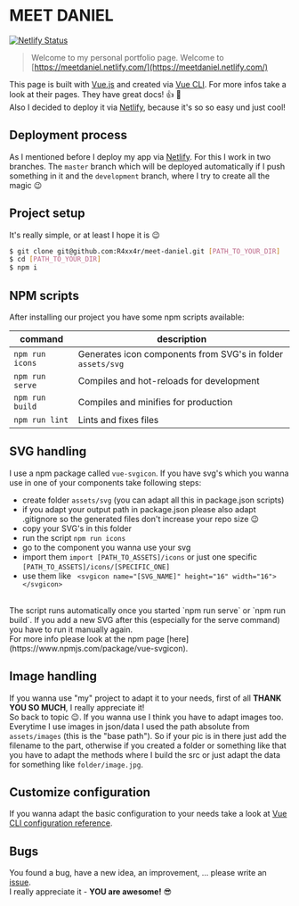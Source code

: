 # MEET DANIEL
[![Netlify Status](https://api.netlify.com/api/v1/badges/ddd38042-da46-47ba-bec5-9d31116ebf6d/deploy-status)](https://app.netlify.com/sites/meetdaniel/deploys)

> Welcome to my personal portfolio page.
> Welcome to [https://meetdaniel.netlify.com/](https://meetdaniel.netlify.com/)

This page is built with [Vue.js](https://vuejs.org/) and created via [Vue CLI](https://cli.vuejs.org/). For more infos take a look at their pages. They have great docs! :thumbsup: :muscle: 
<br>
Also I decided to deploy it via [Netlify](https://www.netlify.com/), because it's so so easy und just cool! 

## Deployment process
As I mentioned before I deploy my app via [Netlify](https://www.netlify.com/). For this I work in two branches. The `master` branch which will be deployed automatically if I push something in it and the `development` branch, where I try to create all the magic :wink:

## Project setup
It's really simple, or at least I hope it is :wink:

```bash 
$ git clone git@github.com:R4xx4r/meet-daniel.git [PATH_TO_YOUR_DIR]
$ cd [PATH_TO_YOUR_DIR]
$ npm i
```

## NPM scripts
After installing our project you have some npm scripts available:

| command | description |
| ---------- | ---------- |
| `npm run icons` | Generates icon components from SVG's in folder `assets/svg` |
| `npm run serve` | Compiles and hot-reloads for development |
| `npm run build` | Compiles and minifies for production |
| `npm run lint` | Lints and fixes files |

## SVG handling
I use a npm package called `vue-svgicon`. If you have svg's which you wanna use in one of your components take following steps:
* create folder `assets/svg` (you can adapt all this in package.json scripts)
* if you adapt your output path in package.json please also adapt .gitignore so the generated files don't increase your repo size :wink:
* copy your SVG's in this folder
* run the script `npm run icons`
* go to the component you wanna use your svg
* import them `import [PATH_TO_ASSETS]/icons` or just one specific `[PATH_TO_ASSETS]/icons/[SPECIFIC_ONE]`
* use them like ` <svgicon name="[SVG_NAME]" height="16" width="16"></svgicon>`
<br>
The script runs automatically once you started `npm run serve` or `npm run build`. If you add a new SVG after this (especially for the serve command) you have to run it manually again.
<br>
For more info please look at the npm page [here](https://www.npmjs.com/package/vue-svgicon).

## Image handling
If you wanna use "my" project to adapt it to your needs, first of all **THANK YOU SO MUCH**, I really appreciate it!<br>
So back to topic :wink:. If you wanna use I think you have to adapt images too. Everytime I use images in json/data I used the path absolute from `assets/images` (this is the "base path"). So if your pic is in there just add the filename to the part, otherwise if you created a folder or something like that you have to adapt the methods where I build the src or just adapt the data for something like `folder/image.jpg`.

## Customize configuration
If you wanna adapt the basic configuration to your needs take a look at [Vue CLI configuration reference](https://cli.vuejs.org/config/).


## Bugs
You found a bug, have a new idea, an improvement, ... please write an [issue](https://github.com/R4xx4r/meet-daniel/issues). <br>
I really appreciate it - **YOU are awesome!** :sunglasses:
